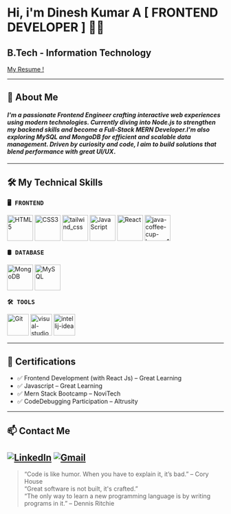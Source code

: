 # Hi, i'm **Dinesh Kumar A** [ FRONTEND DEVELOPER ] 👋🏻

## B.Tech - Information Technology

[My Resume !](https://drive.google.com/file/d/1AKhhkpIj0xpmZHgxM7vSWO-FyK7MdjNW/view?usp=sharing)

---
## 🚀 About Me

#### *I'm a passionate **Frontend Engineer** crafting interactive web experiences using modern technologies. Currently diving into **Node.js** to strengthen my backend skills and become a **Full-Stack MERN Developer**.I'm also exploring **MySQL** and **MongoDB** for efficient and scalable data management. Driven by curiosity and code, I aim to build solutions that blend performance with great UI/UX*.

---
## 🛠️ My Technical Skills

 <span style="font-family:monospace; font-weight:bold; ">🖥️ FRONTEND</span>
<p align="left">
  <img src="https://img.icons8.com/color/48/html-5--v1.png" alt="HTML5" width="60"/>
  <img src="https://img.icons8.com/color/48/css3.png" alt="CSS3" width="60"/>
  <img width="60" src="https://img.icons8.com/color/48/tailwind_css.png" alt="tailwind_css"/>
  <img src="https://img.icons8.com/color/48/javascript--v1.png" alt="JavaScript" width="60"/>
  <img src="https://img.icons8.com/plasticine/100/react.png" alt="React" width="60"/>
  <img width="60" src="https://img.icons8.com/color/48/java-coffee-cup-logo--v1.png" alt="java-coffee-cup-logo--v1"/>

</p>

<span style="font-family:monospace; font-weight:bold;">🛢️ DATABASE</span>
<p>
  <img src="https://img.icons8.com/color/48/mongodb.png" alt="MongoDB" width="60"/>
  <img src="https://img.icons8.com/ios-filled/50/00758F/mysql-logo.png" alt="MySQL" width="60"/>
</p>

<span style="font-family:monospace; font-weight:bold;">🛠️ TOOLS</span>
<p>
  <img src="https://img.icons8.com/color/48/git.png" alt="Git" width="50"/>
  <img width="50"  src="https://img.icons8.com/color/48/visual-studio-code-2019.png" alt="visual-studio-code-2019"/>
  <img width="50" src="https://img.icons8.com/fluency/48/intellij-idea.png" alt="intellij-idea"/>
  
</p>

---

## 📜 Certifications

- ✅ Frontend Development (with React Js) – Great Learning
- ✅ Javascript – Great Learning 
- ✅ Mern Stack Bootcamp – NoviTech
- ✅ CodeDebugging Participation  – Altrusity
---

## 📫 Contact Me

[![LinkedIn](https://img.shields.io/badge/-LinkedIn-0077B5?style=flat&logo=linkedin)](https://www.linkedin.com/in/dinesh-kumar-a-8aa959289/)
[![Gmail](https://img.shields.io/badge/-Gmail-D14836?style=flat&logo=gmail&logoColor=white)](mailto:srisaiadinesh77830306@gmail.com)
---

> “Code is like humor. When you have to explain it, it’s bad.” – Cory House <br/> 
> “Great software is not built, it's crafted.” <br/>
> “The only way to learn a new programming language is by writing programs in it.” – Dennis Ritchie
